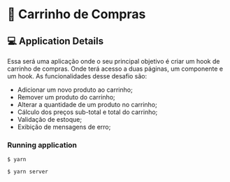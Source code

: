 # 🛒 Carrinho de Compras

## 💻 Application Details
 Essa será uma aplicação onde o seu principal objetivo é criar um hook de carrinho de compras. Onde terá acesso a duas páginas, um componente e um hook. As funcionalidades desse desafio são:

-   Adicionar um novo produto ao carrinho;
-   Remover um produto do carrinho;
-   Alterar a quantidade de um produto no carrinho;
-   Cálculo dos preços sub-total e total do carrinho;
-   Validação de estoque;
-   Exibição de mensagens de erro;

### Running application

```shell
$ yarn 
```
```shell
$ yarn server
```
